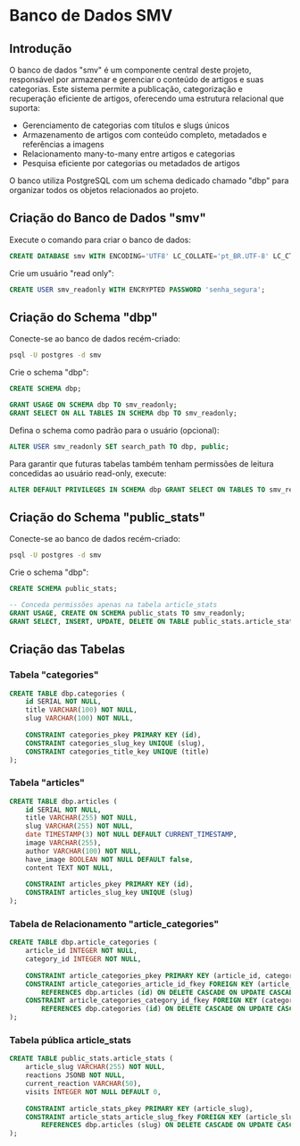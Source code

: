 # Banco de Dados SMV

## Introdução

O banco de dados "smv" é um componente central deste projeto, responsável por armazenar e gerenciar o conteúdo de artigos e suas categorias. Este sistema permite a publicação, categorização e recuperação eficiente de artigos, oferecendo uma estrutura relacional que suporta:

- Gerenciamento de categorias com títulos e slugs únicos
- Armazenamento de artigos com conteúdo completo, metadados e referências a imagens
- Relacionamento many-to-many entre artigos e categorias
- Pesquisa eficiente por categorias ou metadados de artigos

O banco utiliza PostgreSQL com um schema dedicado chamado "dbp" para organizar todos os objetos relacionados ao projeto.

## Criação do Banco de Dados "smv"

Execute o comando para criar o banco de dados:

```sql
CREATE DATABASE smv WITH ENCODING='UTF8' LC_COLLATE='pt_BR.UTF-8' LC_CTYPE='pt_BR.UTF-8' TEMPLATE=template0;
```

Crie um usuário "read only":
```sql
CREATE USER smv_readonly WITH ENCRYPTED PASSWORD 'senha_segura';
```
## Criação do Schema "dbp"

Conecte-se ao banco de dados recém-criado:

```bash
psql -U postgres -d smv
```

Crie o schema "dbp":

```sql
CREATE SCHEMA dbp;

GRANT USAGE ON SCHEMA dbp TO smv_readonly;
GRANT SELECT ON ALL TABLES IN SCHEMA dbp TO smv_readonly;
```

Defina o schema como padrão para o usuário (opcional):

```sql
ALTER USER smv_readonly SET search_path TO dbp, public;
```

Para garantir que futuras tabelas também tenham permissões de leitura concedidas ao usuário read-only, execute:

```sql
ALTER DEFAULT PRIVILEGES IN SCHEMA dbp GRANT SELECT ON TABLES TO smv_readonly;
```

## Criação do Schema "public_stats"

Conecte-se ao banco de dados recém-criado:

```bash
psql -U postgres -d smv
```

Crie o schema "dbp":

```sql
CREATE SCHEMA public_stats;

-- Conceda permissões apenas na tabela article_stats
GRANT USAGE, CREATE ON SCHEMA public_stats TO smv_readonly;
GRANT SELECT, INSERT, UPDATE, DELETE ON TABLE public_stats.article_stats TO smv_readonly;
```

## Criação das Tabelas

### Tabela "categories"

```sql
CREATE TABLE dbp.categories (
    id SERIAL NOT NULL,
    title VARCHAR(100) NOT NULL,
    slug VARCHAR(100) NOT NULL,
    
    CONSTRAINT categories_pkey PRIMARY KEY (id),
    CONSTRAINT categories_slug_key UNIQUE (slug),
    CONSTRAINT categories_title_key UNIQUE (title)
);
```

### Tabela "articles"

```sql
CREATE TABLE dbp.articles (
    id SERIAL NOT NULL,
    title VARCHAR(255) NOT NULL,
    slug VARCHAR(255) NOT NULL,
    date TIMESTAMP(3) NOT NULL DEFAULT CURRENT_TIMESTAMP,
    image VARCHAR(255),
    author VARCHAR(100) NOT NULL,
    have_image BOOLEAN NOT NULL DEFAULT false,
    content TEXT NOT NULL,
    
    CONSTRAINT articles_pkey PRIMARY KEY (id),
    CONSTRAINT articles_slug_key UNIQUE (slug)
);
```

### Tabela de Relacionamento "article_categories"

```sql
CREATE TABLE dbp.article_categories (
    article_id INTEGER NOT NULL,
    category_id INTEGER NOT NULL,
    
    CONSTRAINT article_categories_pkey PRIMARY KEY (article_id, category_id),
    CONSTRAINT article_categories_article_id_fkey FOREIGN KEY (article_id)
        REFERENCES dbp.articles (id) ON DELETE CASCADE ON UPDATE CASCADE,
    CONSTRAINT article_categories_category_id_fkey FOREIGN KEY (category_id)
        REFERENCES dbp.categories (id) ON DELETE CASCADE ON UPDATE CASCADE
);
```

### Tabela pública article_stats

```sql
CREATE TABLE public_stats.article_stats (
    article_slug VARCHAR(255) NOT NULL,
    reactions JSONB NOT NULL,
    current_reaction VARCHAR(50),
    visits INTEGER NOT NULL DEFAULT 0,
    
    CONSTRAINT article_stats_pkey PRIMARY KEY (article_slug),
    CONSTRAINT article_stats_article_slug_fkey FOREIGN KEY (article_slug)
        REFERENCES dbp.articles (slug) ON DELETE CASCADE ON UPDATE CASCADE
);
```